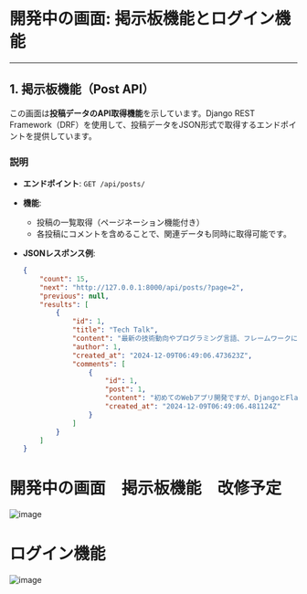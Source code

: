 # **開発中の画面: 掲示板機能とログイン機能**

---

## **1. 掲示板機能（Post API）**
この画面は**投稿データのAPI取得機能**を示しています。Django REST Framework（DRF）を使用して、投稿データをJSON形式で取得するエンドポイントを提供しています。

### **説明**
- **エンドポイント**: `GET /api/posts/`
- **機能**:
  - 投稿の一覧取得（ページネーション機能付き）
  - 各投稿にコメントを含めることで、関連データも同時に取得可能です。

- **JSONレスポンス例**:
   ```json
   {
       "count": 15,
       "next": "http://127.0.0.1:8000/api/posts/?page=2",
       "previous": null,
       "results": [
           {
               "id": 1,
               "title": "Tech Talk",
               "content": "最新の技術動向やプログラミング言語、フレームワークに関するディスカッションのための掲示板です。",
               "author": 1,
               "created_at": "2024-12-09T06:49:06.473623Z",
               "comments": [
                   {
                       "id": 1,
                       "post": 1,
                       "content": "初めてのWebアプリ開発ですが、DjangoとFlaskのどちらがおすすめですか？",
                       "created_at": "2024-12-09T06:49:06.481124Z"
                   }
               ]
           }
       ]
   }


# 開発中の画面　掲示板機能　改修予定
![image](https://github.com/user-attachments/assets/4b1dbcd2-5341-4a01-a8fc-d52998be1608)

# ログイン機能
![image](https://github.com/user-attachments/assets/5037efe7-b07c-43df-b8cd-b29efda02754)
